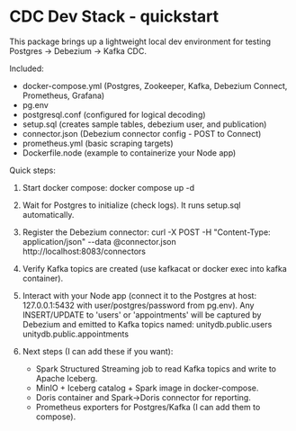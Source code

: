 CDC Dev Stack - quickstart
==========================

This package brings up a lightweight local dev environment for testing Postgres -> Debezium -> Kafka CDC.

Included:
- docker-compose.yml (Postgres, Zookeeper, Kafka, Debezium Connect, Prometheus, Grafana)
- pg.env
- postgresql.conf (configured for logical decoding)
- setup.sql (creates sample tables, debezium user, and publication)
- connector.json (Debezium connector config - POST to Connect)
- prometheus.yml (basic scraping targets)
- Dockerfile.node (example to containerize your Node app)

Quick steps:
1. Start docker compose:
   docker compose up -d

2. Wait for Postgres to initialize (check logs). It runs setup.sql automatically.

3. Register the Debezium connector:
   curl -X POST -H "Content-Type: application/json" --data @connector.json http://localhost:8083/connectors

4. Verify Kafka topics are created (use kafkacat or docker exec into kafka container).

5. Interact with your Node app (connect it to the Postgres at host: 127.0.0.1:5432 with user/postgres/password from pg.env).
   Any INSERT/UPDATE to 'users' or 'appointments' will be captured by Debezium and emitted to Kafka topics named:
     unitydb.public.users
     unitydb.public.appointments

6. Next steps (I can add these if you want):
   - Spark Structured Streaming job to read Kafka topics and write to Apache Iceberg.
   - MinIO + Iceberg catalog + Spark image in docker-compose.
   - Doris container and Spark->Doris connector for reporting.
   - Prometheus exporters for Postgres/Kafka (I can add them to compose).
